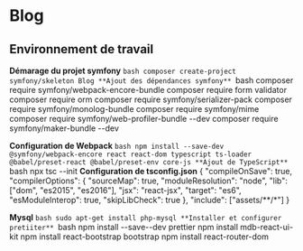# Blog

## Environnement de travail

 **Démarage du projet symfony**
    ```bash
      composer create-project symfony/skeleton Blog
**Ajout des dépendances symfony**
    ```bash
    composer require symfony/webpack-encore-bundle
    composer require form validator 
    composer require orm
    composer require symfony/serializer-pack
    composer require symfony/monolog-bundle
    composer require symfony/mime
    composer require symfony/web-profiler-bundle --dev
    composer require symfony/maker-bundle --dev
    
**Configuration de Webpack**
    ```bash
    npm install --save-dev @symfony/webpack-encore react react-dom typescript ts-loader @babel/preset-react @babel/preset-env core-js
**Ajout de TypeScript**
    ```bash
      npx tsc --init
**Configuration de tsconfig.json**
  {
  "compileOnSave": true,
  "compilerOptions": {
    "sourceMap": true,
    "moduleResolution": "node",
    "lib": ["dom", "es2015", "es2016"],
    "jsx": "react-jsx",
    "target": "es6",
    "esModuleInterop": true,
    "skipLibCheck": true
  },
  "include": ["assets/**/*"]
}

**Mysql**
    ```bash
    sudo apt-get install php-mysql
**Installer et configurer pretiiter**
    ```bash
    npm install --save--dev prettier
    npm install mdb-react-ui-kit
    npm install react-bootstrap bootstrap
    npm install react-router-dom

